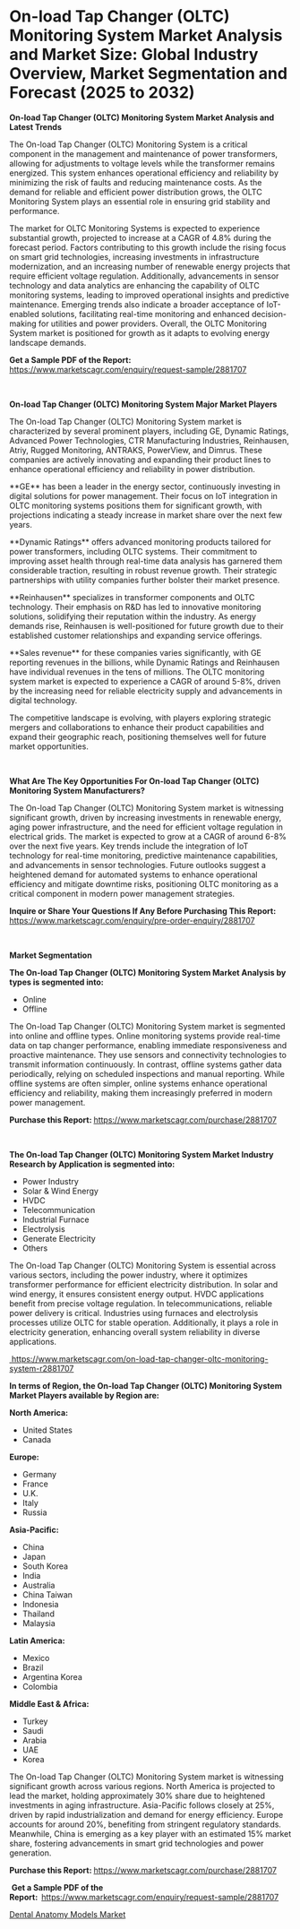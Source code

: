 <p><h1>On-load Tap Changer (OLTC) Monitoring System Market Analysis and Market Size: Global Industry Overview, Market Segmentation and Forecast (2025 to 2032)</h1></p><p><strong>On-load Tap Changer (OLTC) Monitoring System Market Analysis and Latest Trends</strong></p>
<p><p>The On-load Tap Changer (OLTC) Monitoring System is a critical component in the management and maintenance of power transformers, allowing for adjustments to voltage levels while the transformer remains energized. This system enhances operational efficiency and reliability by minimizing the risk of faults and reducing maintenance costs. As the demand for reliable and efficient power distribution grows, the OLTC Monitoring System plays an essential role in ensuring grid stability and performance.</p><p>The market for OLTC Monitoring Systems is expected to experience substantial growth, projected to increase at a CAGR of 4.8% during the forecast period. Factors contributing to this growth include the rising focus on smart grid technologies, increasing investments in infrastructure modernization, and an increasing number of renewable energy projects that require efficient voltage regulation. Additionally, advancements in sensor technology and data analytics are enhancing the capability of OLTC monitoring systems, leading to improved operational insights and predictive maintenance. Emerging trends also indicate a broader acceptance of IoT-enabled solutions, facilitating real-time monitoring and enhanced decision-making for utilities and power providers. Overall, the OLTC Monitoring System market is positioned for growth as it adapts to evolving energy landscape demands.</p></p>
<p><strong>Get a Sample PDF of the Report:&nbsp;</strong> <a href="https://www.marketscagr.com/enquiry/request-sample/2881707?utm_campaign=3127&utm_medium=2&utm_source=Github&utm_content=ia&utm_term=12032025&utm_id=on-load-tap-changer-oltc-monitoring-system">https://www.marketscagr.com/enquiry/request-sample/2881707</a></p>
<p>&nbsp;</p>
<p><strong>On-load Tap Changer (OLTC) Monitoring System Major Market Players</strong></p>
<p><p>The On-load Tap Changer (OLTC) Monitoring System market is characterized by several prominent players, including GE, Dynamic Ratings, Advanced Power Technologies, CTR Manufacturing Industries, Reinhausen, Atriy, Rugged Monitoring, ANTRAKS, PowerView, and Dimrus. These companies are actively innovating and expanding their product lines to enhance operational efficiency and reliability in power distribution.</p><p>**GE** has been a leader in the energy sector, continuously investing in digital solutions for power management. Their focus on IoT integration in OLTC monitoring systems positions them for significant growth, with projections indicating a steady increase in market share over the next few years.</p><p>**Dynamic Ratings** offers advanced monitoring products tailored for power transformers, including OLTC systems. Their commitment to improving asset health through real-time data analysis has garnered them considerable traction, resulting in robust revenue growth. Their strategic partnerships with utility companies further bolster their market presence.</p><p>**Reinhausen** specializes in transformer components and OLTC technology. Their emphasis on R&D has led to innovative monitoring solutions, solidifying their reputation within the industry. As energy demands rise, Reinhausen is well-positioned for future growth due to their established customer relationships and expanding service offerings.</p><p>**Sales revenue** for these companies varies significantly, with GE reporting revenues in the billions, while Dynamic Ratings and Reinhausen have individual revenues in the tens of millions. The OLTC monitoring system market is expected to experience a CAGR of around 5-8%, driven by the increasing need for reliable electricity supply and advancements in digital technology.</p><p>The competitive landscape is evolving, with players exploring strategic mergers and collaborations to enhance their product capabilities and expand their geographic reach, positioning themselves well for future market opportunities.</p></p>
<p>&nbsp;</p>
<p><strong>What Are The Key Opportunities For On-load Tap Changer (OLTC) Monitoring System Manufacturers?</strong></p>
<p><p>The On-load Tap Changer (OLTC) Monitoring System market is witnessing significant growth, driven by increasing investments in renewable energy, aging power infrastructure, and the need for efficient voltage regulation in electrical grids. The market is expected to grow at a CAGR of around 6-8% over the next five years. Key trends include the integration of IoT technology for real-time monitoring, predictive maintenance capabilities, and advancements in sensor technologies. Future outlooks suggest a heightened demand for automated systems to enhance operational efficiency and mitigate downtime risks, positioning OLTC monitoring as a critical component in modern power management strategies.</p></p>
<p><strong>Inquire or Share Your Questions If Any Before Purchasing This Report:</strong> <a href="https://www.marketscagr.com/enquiry/pre-order-enquiry/2881707?utm_campaign=3127&utm_medium=2&utm_source=Github&utm_content=ia&utm_term=12032025&utm_id=on-load-tap-changer-oltc-monitoring-system">https://www.marketscagr.com/enquiry/pre-order-enquiry/2881707</a></p>
<p>&nbsp;</p>
<p><strong>Market Segmentation</strong></p>
<p><strong>The On-load Tap Changer (OLTC) Monitoring System Market Analysis by types is segmented into:</strong></p>
<p><ul><li>Online</li><li>Offline</li></ul></p>
<p><p>The On-load Tap Changer (OLTC) Monitoring System market is segmented into online and offline types. Online monitoring systems provide real-time data on tap changer performance, enabling immediate responsiveness and proactive maintenance. They use sensors and connectivity technologies to transmit information continuously. In contrast, offline systems gather data periodically, relying on scheduled inspections and manual reporting. While offline systems are often simpler, online systems enhance operational efficiency and reliability, making them increasingly preferred in modern power management.</p></p>
<p><strong>Purchase this Report:&nbsp;</strong><a href="https://www.marketscagr.com/purchase/2881707?utm_campaign=3127&utm_medium=2&utm_source=Github&utm_content=ia&utm_term=12032025&utm_id=on-load-tap-changer-oltc-monitoring-system">https://www.marketscagr.com/purchase/2881707</a></p>
<p>&nbsp;</p>
<p><strong>The On-load Tap Changer (OLTC) Monitoring System Market Industry Research by Application is segmented into:</strong></p>
<p><ul><li>Power Industry</li><li>Solar & Wind Energy</li><li>HVDC</li><li>Telecommunication</li><li>Industrial Furnace</li><li>Electrolysis</li><li>Generate Electricity</li><li>Others</li></ul></p>
<p><p>The On-load Tap Changer (OLTC) Monitoring System is essential across various sectors, including the power industry, where it optimizes transformer performance for efficient electricity distribution. In solar and wind energy, it ensures consistent energy output. HVDC applications benefit from precise voltage regulation. In telecommunications, reliable power delivery is critical. Industries using furnaces and electrolysis processes utilize OLTC for stable operation. Additionally, it plays a role in electricity generation, enhancing overall system reliability in diverse applications.</p></p>
<p><a href="https://www.marketscagr.com/on-load-tap-changer-oltc-monitoring-system-r2881707?utm_campaign=3127&utm_medium=2&utm_source=Github&utm_content=ia&utm_term=12032025&utm_id=on-load-tap-changer-oltc-monitoring-system">&nbsp;https://www.marketscagr.com/on-load-tap-changer-oltc-monitoring-system-r2881707</a></p>
<p><strong>In terms of Region, the On-load Tap Changer (OLTC) Monitoring System Market Players available by Region are:</strong></p>
<p>
    <p> <strong> North America: </strong>
        <ul>
            <li>United States</li>
            <li>Canada</li>
        </ul>
        </p> 
    <p> <strong> Europe: </strong>
        <ul>
            <li>Germany</li>
            <li>France</li>
            <li>U.K.</li>
            <li>Italy</li>
            <li>Russia</li>
        </ul>
        </p> 
    <p> <strong> Asia-Pacific: </strong>
        <ul>
            <li>China</li>
            <li>Japan</li>
            <li>South Korea</li>
            <li>India</li>
            <li>Australia</li>
            <li>China Taiwan</li>
            <li>Indonesia</li>
            <li>Thailand</li>
            <li>Malaysia</li>
        </ul>
        </p> 
    <p> <strong> Latin America: </strong>
        <ul>
            <li>Mexico</li>
            <li>Brazil</li>
            <li>Argentina Korea</li>
            <li>Colombia</li>
        </ul>
        </p> 
    <p> <strong> Middle East & Africa: </strong>
        <ul>
            <li>Turkey</li>
            <li>Saudi</li>
            <li>Arabia</li>
            <li>UAE</li>
            <li>Korea</li>
        </ul>
    </p>
    </p>
<p><p>The On-load Tap Changer (OLTC) Monitoring System market is witnessing significant growth across various regions. North America is projected to lead the market, holding approximately 30% share due to heightened investments in aging infrastructure. Asia-Pacific follows closely at 25%, driven by rapid industrialization and demand for energy efficiency. Europe accounts for around 20%, benefiting from stringent regulatory standards. Meanwhile, China is emerging as a key player with an estimated 15% market share, fostering advancements in smart grid technologies and power generation.</p></p>
<p><strong>Purchase this Report: </strong><a href="https://www.marketscagr.com/purchase/2881707?utm_campaign=3127&utm_medium=2&utm_source=Github&utm_content=ia&utm_term=12032025&utm_id=on-load-tap-changer-oltc-monitoring-system">https://www.marketscagr.com/purchase/2881707</a></p>
<p>&nbsp;<strong>Get a Sample PDF of the Report:&nbsp;&nbsp;</strong><a href="https://www.marketscagr.com/enquiry/request-sample/2881707?utm_campaign=3127&utm_medium=2&utm_source=Github&utm_content=ia&utm_term=12032025&utm_id=on-load-tap-changer-oltc-monitoring-system">https://www.marketscagr.com/enquiry/request-sample/2881707</a></p>
<p><strong></strong></p>
<p><p><a href="https://github.com/meuskocov/Market-Research-Report-List-1/blob/main/dental-anatomy-models-market.md?utm_campaign=3127&utm_medium=2&utm_source=Github&utm_content=ia&utm_term=12032025&utm_id=on-load-tap-changer-oltc-monitoring-system">Dental Anatomy Models Market</a></p></p>